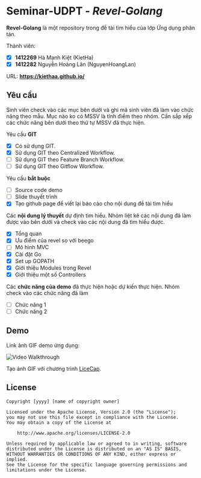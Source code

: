 # Seminar-UDPT - *Revel-Golang*

**Revel-Golang** là một repository trong đề tài tìm hiểu của lớp Ứng dụng phân tán.

Thành viên:
* [x] **1412269** Hà Mạnh Kiệt (KietHa)
* [x] **1412282** Nguyễn Hoàng Lân (NguyenHoangLan)

URL: **https://kiethaa.github.io/**

## Yêu cầu

Sinh viên check vào các mục bên dưới và ghi mã sinh viên đã làm vào chức năng theo mẫu. Mục nào ko có MSSV là tính điểm theo nhóm. Cần sắp xếp các chức năng bên dưới theo thứ tự MSSV đã thực hiện.

Yêu cầu **GIT**
* [x] Có sử dụng GIT.
* [x] Sử dụng GIT theo Centralized Workflow.
* [ ] Sử dụng GIT theo Feature Branch Workflow.
* [ ] Sử dụng GIT theo Gitflow Workflow.

Yêu cầu **bắt buộc**
* [ ] Source code demo
* [ ] Slide thuyết trình
* [x] Tạo github page để viết lại báo cáo cho nội dung đề tài tìm hiểu

Các **nội dung lý thuyết** dự định tìm hiểu. Nhóm liệt kê các nội dung đã làm được vào bên dưới và check vào các nội dung đã tìm hiểu được.
* [x] Tổng quan
* [x] Ưu điểm của revel so với beego
* [ ] Mô hình MVC
* [x] Cài đặt Go
* [x] Set up GOPATH
* [x] Giới thiệu Modules trong Revel
* [x] Giới thiệu một số Controllers

Các **chức năng của demo** đã thực hiện hoặc dự kiến thực hiện. Nhóm check vào các chức năng đã làm
* [ ] Chức năng 1
* [ ] Chức năng 2

## Demo

Link ảnh GIF demo ứng dụng:

![Video Walkthrough](demo.gif)

Tạo ảnh GIF với chương trình [LiceCap](http://www.cockos.com/licecap/).


## License

    Copyright [yyyy] [name of copyright owner]

    Licensed under the Apache License, Version 2.0 (the "License");
    you may not use this file except in compliance with the License.
    You may obtain a copy of the License at

        http://www.apache.org/licenses/LICENSE-2.0

    Unless required by applicable law or agreed to in writing, software
    distributed under the License is distributed on an "AS IS" BASIS,
    WITHOUT WARRANTIES OR CONDITIONS OF ANY KIND, either express or implied.
    See the License for the specific language governing permissions and
    limitations under the License.
